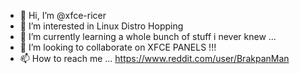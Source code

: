 - 👋 Hi, I’m @xfce-ricer
- 👀 I’m interested in Linux Distro Hopping
- 🌱 I’m currently learning a whole bunch of stuff i never knew ...
- 💞️ I’m looking to collaborate on XFCE PANELS !!!
- 📫 How to reach me ... https://www.reddit.com/user/BrakpanMan 

<!---
xfce-ricer/xfce-ricer is a ✨ special ✨ repository because its `README.md` (this file) appears on your GitHub profile.
You can click the Preview link to take a look at your changes.
--->
